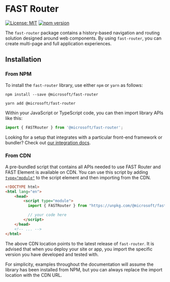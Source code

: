 # FAST Router

[![License: MIT](https://img.shields.io/badge/License-MIT-yellow.svg)](https://opensource.org/licenses/MIT)
[![npm version](https://badge.fury.io/js/%40microsoft%2Ffast-foundation.svg)](https://badge.fury.io/js/%40microsoft%2Ffast-router)

The `fast-router` package contains a history-based navigation and routing solution designed around web components. By using `fast-router`, you can create multi-page and full application experiences.

## Installation

### From NPM

To install the `fast-router` library, use either `npm` or `yarn` as follows:

```shell
npm install --save @microsoft/fast-router
```

```shell
yarn add @microsoft/fast-router
```

Within your JavaScript or TypeScript code, you can then import library APIs like this:

```ts
import { FASTRouter } from '@microsoft/fast-router';
```

Looking for a setup that integrates with a particular front-end framework or bundler? Check out [our integration docs](https://fast.design/docs/integrations/introduction).

### From CDN

A pre-bundled script that contains all APIs needed to use FAST Router and FAST Element is available on CDN. You can use this script by adding [`type="module"`](https://developer.mozilla.org/en-US/docs/Web/JavaScript/Guide/Modules) to the script element and then importing from the CDN.

```html
<!DOCTYPE html>
<html lang="en">
    <head>
        <script type="module">
          import { FASTRouter } from "https://unpkg.com/@microsoft/fast-router";

          // your code here
        </script>
    </head>
    <!-- ... -->
</html>
```

The above CDN location points to the latest release of `fast-router`. It is advised that when you deploy your site or app, you import the specific version you have developed and tested with.

For simplicity, examples throughout the documentation will assume the library has been installed from NPM, but you can always replace the import location with the CDN URL.